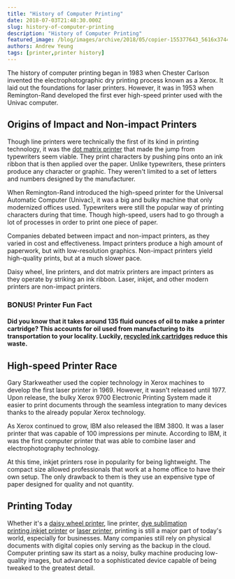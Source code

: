 ```yaml
---
title: "History of Computer Printing"
date: 2018-07-03T21:48:30.000Z
slug: history-of-computer-printing
description: "History of Computer Printing"
featured_image: /blog/images/archive/2018/05/copier-155377643_5616x3744.jpeg
authors: Andrew Yeung
tags: [printer,printer history]
---
```


The history of computer printing began in 1983 when Chester Carlson invented the electrophotographic dry printing process known as a Xerox. It laid out the foundations for laser printers. However, it was in 1953 when Remington-Rand developed the first ever high-speed printer used with the Univac computer.

## Origins of Impact and Non-impact Printers

Though line printers were technically the first of its kind in printing technology, it was the [dot matrix printer](http://blog.comboink.local/dot-matrix-printing-history-how-it-works/) that made the jump from typewriters seem viable. They print characters by pushing pins onto an ink ribbon that is then applied over the paper. Unlike typewriters, these printers produce any character or graphic. They weren't limited to a set of letters and numbers designed by the manufacturer.

When Remington-Rand introduced the high-speed printer for the Universal Automatic Computer (Univac), it was a big and bulky machine that only modernized offices used. Typewriters were still the popular way of printing characters during that time. Though high-speed, users had to go through a lot of processes in order to print one piece of paper.

Companies debated between impact and non-impact printers, as they varied in cost and effectiveness. Impact printers produce a high amount of paperwork, but with low-resolution graphics. Non-impact printers yield high-quality prints, but at a much slower pace.

Daisy wheel, line printers, and dot matrix printers are impact printers as they operate by striking an ink ribbon. Laser, inkjet, and other modern printers are non-impact printers.

### BONUS! Printer Fun Fact

#### Did you know that it takes around 135 fluid ounces of oil to make a printer cartridge? This accounts for oil used from manufacturing to its transportation to your locality. Luckily, [recycled ink cartridges](http://blog.comboink.local/benefits-of-recycling-your-ink/) reduce this waste.

## High-speed Printer Race

Gary Starkweather used the copier technology in Xerox machines to develop the first laser printer in 1969\. However, it wasn't released until 1977\. Upon release, the bulky Xerox 9700 Electronic Printing System made it easier to print documents through the seamless integration to many devices thanks to the already popular Xerox technology.

As Xerox continued to grow, IBM also released the IBM 3800\. It was a laser printer that was capable of 100 impressions per minute. According to IBM, it was the first computer printer that was able to combine laser and electrophotography technology.

At this time, inkjet printers rose in popularity for being lightweight. The compact size allowed professionals that work at a home office to have their own setup. The only drawback to them is they use an expensive type of paper designed for quality and not quantity.

## Printing Today

Whether it's a [daisy wheel printer](http://blog.comboink.local/daisy-wheel-printers-history-design/), line printer, [dye sublimation printing](http://blog.comboink.local/dye-sublimation-printing-history-and-how-it-works/),[inkjet printer](http://blog.comboink.local/understanding-your-ink-jet-printer/) or [laser printer](http://blog.comboink.local/advantages-of-laser-printer/), printing is still a major part of today's world, especially for businesses. Many companies still rely on physical documents with digital copies only serving as the backup in the cloud. Computer printing saw its start as a noisy, bulky machine producing low-quality images, but advanced to a sophisticated device capable of being tweaked to the greatest detail.